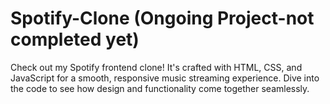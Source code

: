 # Spotify-Clone (Ongoing Project-not  completed  yet)
Check out my Spotify frontend clone! It's crafted with HTML, CSS, and JavaScript for a smooth, responsive music streaming experience. Dive into the code to see how design and functionality come together seamlessly.
